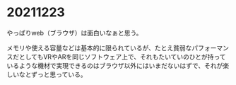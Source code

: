 # 20211223

やっぱりweb（ブラウザ）は面白いなぁと思う。

メモリや使える容量などは基本的に限られているが、たとえ貧弱なパフォーマンスだとしてもVRやARを同じソフトウェア上で、それもたいていのひとが持っているような機材で実現できるのはブラウザ以外にはいまだないはずで、それが楽しいなとずっと思っている。